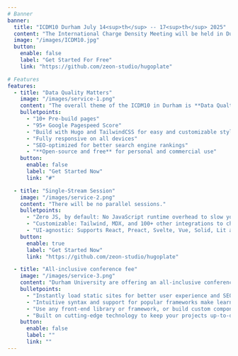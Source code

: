 ```yaml
---
# Banner
banner:
  title: "ICDM10 Durham July 14<sup>th</sup> -- 17<sup>th</sup> 2025"
  content: "The International Charge Density Meeting will be held in Durham, UK in July 2025."
  image: "/images/ICDM10.jpg"
  button:
    enable: false
    label: "Get Started For Free"
    link: "https://github.com/zeon-studio/hugoplate"

# Features
features:
  - title: "Data Quality Matters"
    image: "/images/service-1.png"
    content: "The overall theme of the ICDM10 in Durham is **Data Qualtiy** and why it matters."
    bulletpoints:
      - "10+ Pre-build pages"
      - "95+ Google Pagespeed Score"
      - "Build with Hugo and TailwindCSS for easy and customizable styling"
      - "Fully responsive on all devices"
      - "SEO-optimized for better search engine rankings"
      - "**Open-source and free** for personal and commercial use"
    button:
      enable: false
      label: "Get Started Now"
      link: "#"

  - title: "Single-Stream Session"
    image: "/images/service-2.png"
    content: "There will be no parallel sessions."
    bulletpoints:
      - "Zero JS, by default: No JavaScript runtime overhead to slow you down."
      - "Customizable: Tailwind, MDX, and 100+ other integrations to choose from."
      - "UI-agnostic: Supports React, Preact, Svelte, Vue, Solid, Lit and more."
    button:
      enable: true
      label: "Get Started Now"
      link: "https://github.com/zeon-studio/hugoplate"

  - title: "All-inclusive conference fee"
    image: "/images/service-3.png"
    content: "Durham University are offering an all-inclusive conference fee at competitive rates. Accomodation, breakfast, tea/coffe, lunch will all be included in the conference fee."
    bulletpoints:
      - "Instantly load static sites for better user experience and SEO."
      - "Intuitive syntax and support for popular frameworks make learning and using Hugo a breeze."
      - "Use any front-end library or framework, or build custom components, for any project size."
      - "Built on cutting-edge technology to keep your projects up-to-date with the latest web standards."
    button:
      enable: false
      label: ""
      link: ""
---
```

